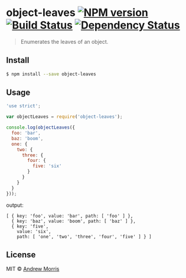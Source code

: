 # object-leaves [![NPM version][npm-image]][npm-url] [![Build Status][travis-image]][travis-url] [![Dependency Status][daviddm-image]][daviddm-url]
> Enumerates the leaves of an object.


## Install

```sh
$ npm install --save object-leaves
```


## Usage

``` js
'use strict';

var objectLeaves = require('object-leaves');

console.log(objectLeaves({
  foo: 'bar',
  baz: 'boom',
  one: {
    two: {
      three: {
        four: {
          five: 'six'
        }
      }
    }
  }
}));
```

output:
```
[ { key: 'foo', value: 'bar', path: [ 'foo' ] },
  { key: 'baz', value: 'boom', path: [ 'baz' ] },
  { key: 'five',
    value: 'six',
    path: [ 'one', 'two', 'three', 'four', 'five' ] } ]
```


## License

MIT © [Andrew Morris](http://andrewmorris.io/)


[npm-image]: https://badge.fury.io/js/object-leaves.svg
[npm-url]: https://npmjs.org/package/object-leaves
[travis-image]: https://travis-ci.org/voltrevo/object-leaves.svg?branch=master
[travis-url]: https://travis-ci.org/voltrevo/object-leaves
[daviddm-image]: https://david-dm.org/voltrevo/object-leaves.svg?theme=shields.io
[daviddm-url]: https://david-dm.org/voltrevo/object-leaves
